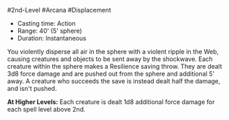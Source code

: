 #2nd-Level #Arcana #Displacement
 
- Casting time: Action
- Range: 40' (5' sphere)
- Duration: Instantaneous
 
You violently disperse all air in the sphere with a violent ripple in the Web, causing creatures and objects to be sent away by the shockwave. Each creature within the sphere makes a Resilience saving throw. They are dealt 3d8 force damage and are pushed out from the sphere and additional 5' away. A creature who succeeds the save is instead dealt half the damage, and isn't pushed.
 
**At Higher Levels:** Each creature is dealt 1d8 additional force damage for each spell level above 2nd.